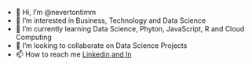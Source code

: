 - 👋 Hi, I’m @nevertontimm
- 👀 I’m interested in Business, Technology and Data Science
- 🌱 I’m currently learning Data Science, Phyton, JavaScript, R and Cloud Computing
- 💞️ I’m looking to collaborate on Data Science Projects
- 📫 How to reach me [Linkedin and In](https://www.linkedin.com/in/nevertontimm/)

<!---
nevertontimm/nevertontimm is a ✨ special ✨ repository because its `README.md` (this file) appears on your GitHub profile.
You can click the Preview link to take a look at your changes.
--->
